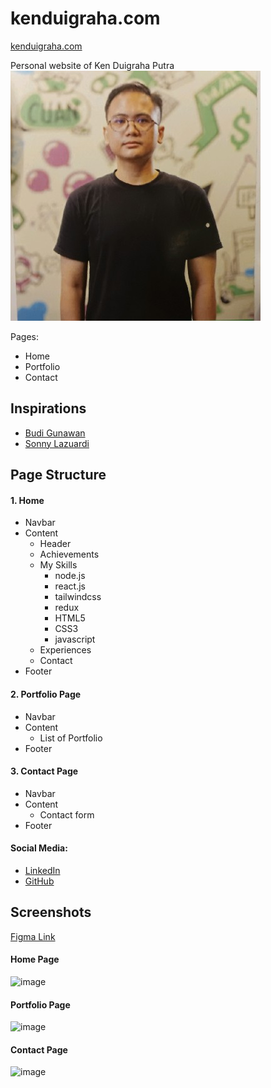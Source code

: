 # kenduigraha.com
[kenduigraha.com](https://kenduigraha.com)

Personal website of Ken Duigraha Putra
![alt text](/assets/images/kenduigraha.jpg)

Pages:
- Home
- Portfolio
- Contact

## Inspirations
- [Budi Gunawan](https://www.budigunawan.com/)
- [Sonny Lazuardi](https://sonnylab.framer.website/)

## Page Structure
#### 1. Home
- Navbar
- Content
  - Header
  - Achievements
  - My Skills
    - node.js
    - react.js
    - tailwindcss
    - redux
    - HTML5
    - CSS3
    - javascript
  - Experiences
  - Contact
- Footer

#### 2. Portfolio Page
- Navbar
- Content
  - List of Portfolio
- Footer

#### 3. Contact Page
- Navbar
- Content
  - Contact form
- Footer

#### Social Media:
- [LinkedIn](https://www.linkedin.com/in/kenduigraha/)
- [GitHub](https://github.com/kenduigraha)

## Screenshots
[Figma Link](https://www.figma.com/design/8CNI318ggHHfnMrvMpObl8/kenduigraha.com?node-id=0-1&t=QPl6bQuMdCGd1l50-1)
#### Home Page
<img width="185" alt="image" src="https://github.com/user-attachments/assets/b7bbaa2f-b11b-492b-a04a-7ffb0cdec8ae" />

#### Portfolio Page
<img width="187" alt="image" src="https://github.com/user-attachments/assets/9625958c-c2df-4ec5-931d-f3afdc9aa95c" />

#### Contact Page
<img width="422" alt="image" src="https://github.com/user-attachments/assets/a9f7ea1f-7378-42d5-9701-42839468764f" />

